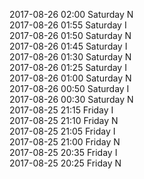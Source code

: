 2017-08-26 02:00 Saturday  N  
2017-08-26 01:55 Saturday  I  
2017-08-26 01:50 Saturday  N  
2017-08-26 01:45 Saturday  I  
2017-08-26 01:30 Saturday  N  
2017-08-26 01:25 Saturday  I  
2017-08-26 01:00 Saturday  N  
2017-08-26 00:50 Saturday  I  
2017-08-26 00:30 Saturday  N  
2017-08-25 21:15 Friday  I  
2017-08-25 21:10 Friday  N  
2017-08-25 21:05 Friday  I  
2017-08-25 21:00 Friday  N  
2017-08-25 20:35 Friday  I  
2017-08-25 20:25 Friday  N  
